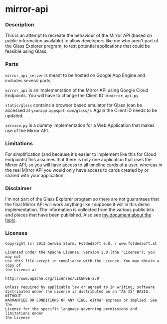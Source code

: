 # mirror-api

### Description

This is an attempt to recreate the behaviour of the Mirror API (based on public information available) to allow developers like me who aren't part of the Glass Explorer program, to test potential applications that could be feasible using Glass.

### Parts

`mirror_api_server` is meant to be hosted on Google App Engine and includes several parts.

`mirror_api` is an implementation of the Mirror API using Google Cloud Endpoints.
You will have to change the Client ID in `mirror_api.py`

`static/glass` contains a browser based emulator for Glass (can be accessed at `yourapp.appspot.com/glass/`).
Again the Client ID needs to be updated.

`service.py` is a dummy implementation for a Web Application that makes use of the Mirror API.


### Limitations

For simplification (and because it's easier to implement like this for Cloud endpoints) this assumes
that there is only one application that uses the Mirror API, so you will have access to all timeline cards of a user,
whereas in the real Mirror API you would only have access to cards created by or shared with your application.


### Disclaimer

I'm not part of the Glass Explorer program so there are not guarantees that the final Mirror API
will work anything like I suppose it will in this demo implementation. The information is collected
from the various public bits and pieces that have been published. Also see
[my document about the topic](https://docs.google.com/document/d/1XgYDbWNKEDLfm-F44sZy0uSOQKton5ksg5pWdv9XCo0/edit).


### Licenses

```
Copyright (c) 2013 Gerwin Sturm, FoldedSoft e.U. / www.foldedsoft.at

Licensed under the Apache License, Version 2.0 (the "License"); you may not
use this file except in compliance with the License. You may obtain a copy of
the License at

http://www.apache.org/licenses/LICENSE-2.0

Unless required by applicable law or agreed to in writing, software
distributed under the License is distributed on an "AS IS" BASIS, WITHOUT
WARRANTIES OR CONDITIONS OF ANY KIND, either express or implied. See the
License for the specific language governing permissions and limitations under
the License

```